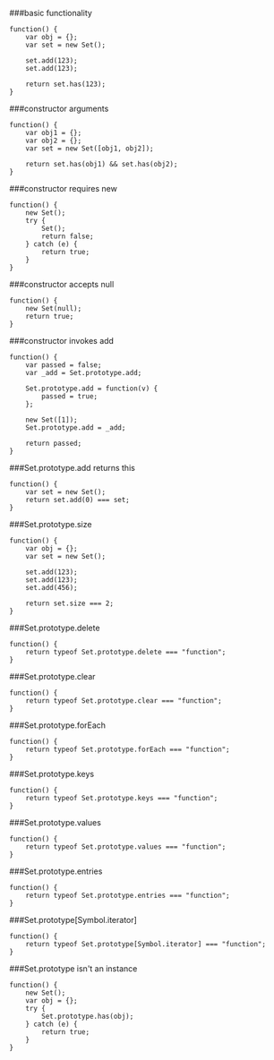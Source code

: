 ###basic functionality
          
```
function() {
    var obj = {};
    var set = new Set();

    set.add(123);
    set.add(123);

    return set.has(123);
}
```
###constructor arguments
          
```
function() {
    var obj1 = {};
    var obj2 = {};
    var set = new Set([obj1, obj2]);

    return set.has(obj1) && set.has(obj2);
}
```
###constructor requires new
          
```
function() {
    new Set();
    try {
        Set();
        return false;
    } catch (e) {
        return true;
    }
}
```
###constructor accepts null
          
```
function() {
    new Set(null);
    return true;
}
```
###constructor invokes add
          
```
function() {
    var passed = false;
    var _add = Set.prototype.add;

    Set.prototype.add = function(v) {
        passed = true;
    };

    new Set([1]);
    Set.prototype.add = _add;

    return passed;
}
```
###Set.prototype.add returns this
          
```
function() {
    var set = new Set();
    return set.add(0) === set;
}
```
###Set.prototype.size
          
```
function() {
    var obj = {};
    var set = new Set();

    set.add(123);
    set.add(123);
    set.add(456);

    return set.size === 2;
}
```
###Set.prototype.delete
          
```
function() {
    return typeof Set.prototype.delete === "function";
}
```
###Set.prototype.clear
          
```
function() {
    return typeof Set.prototype.clear === "function";
}
```
###Set.prototype.forEach
          
```
function() {
    return typeof Set.prototype.forEach === "function";
}
```
###Set.prototype.keys
          
```
function() {
    return typeof Set.prototype.keys === "function";
}
```
###Set.prototype.values
          
```
function() {
    return typeof Set.prototype.values === "function";
}
```
###Set.prototype.entries
          
```
function() {
    return typeof Set.prototype.entries === "function";
}
```
###Set.prototype[Symbol.iterator]
          
```
function() {
    return typeof Set.prototype[Symbol.iterator] === "function";
}
```
###Set.prototype isn't an instance
          
```
function() {
    new Set();
    var obj = {};
    try {
        Set.prototype.has(obj);
    } catch (e) {
        return true;
    }
}
```
